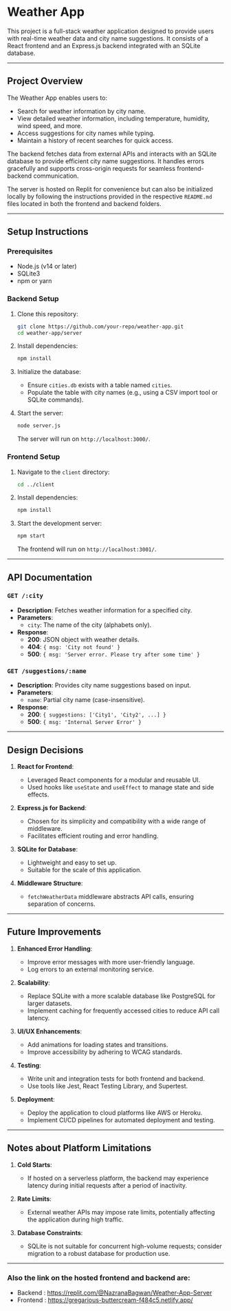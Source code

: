 # Weather App

This project is a full-stack weather application designed to provide users with real-time weather data and city name suggestions. It consists of a React frontend and an Express.js backend integrated with an SQLite database.

---

## Project Overview

The Weather App enables users to:

- Search for weather information by city name.
- View detailed weather information, including temperature, humidity, wind speed, and more.
- Access suggestions for city names while typing.
- Maintain a history of recent searches for quick access.

The backend fetches data from external APIs and interacts with an SQLite database to provide efficient city name suggestions. It handles errors gracefully and supports cross-origin requests for seamless frontend-backend communication.

The server is hosted on Replit for convenience but can also be initialized locally by following the instructions provided in the respective `README.md` files located in both the frontend and backend folders.

---

## Setup Instructions

### Prerequisites

- Node.js (v14 or later)
- SQLite3
- npm or yarn

### Backend Setup
1. Clone this repository:
   ```bash
   git clone https://github.com/your-repo/weather-app.git
   cd weather-app/server
   ```

2. Install dependencies:
   ```bash
   npm install
   ```

3. Initialize the database:
   - Ensure `cities.db` exists with a table named `cities`.
   - Populate the table with city names (e.g., using a CSV import tool or SQLite commands).

4. Start the server:
   ```bash
   node server.js
   ```

   The server will run on `http://localhost:3000/`.

### Frontend Setup
1. Navigate to the `client` directory:
   ```bash
   cd ../client
   ```

2. Install dependencies:
   ```bash
   npm install
   ```

3. Start the development server:
   ```bash
   npm start
   ```

   The frontend will run on `http://localhost:3001/`.

---

## API Documentation

### `GET /:city`
- **Description**: Fetches weather information for a specified city.
- **Parameters**:
  - `city`: The name of the city (alphabets only).
- **Response**:
  - **200**: JSON object with weather details.
  - **404**: `{ msg: 'City not found' }`
  - **500**: `{ msg: 'Server error. Please try after some time' }`

### `GET /suggestions/:name`
- **Description**: Provides city name suggestions based on input.
- **Parameters**:
  - `name`: Partial city name (case-insensitive).
- **Response**:
  - **200**: `{ suggestions: ['City1', 'City2', ...] }`
  - **500**: `{ msg: 'Internal Server Error' }`

---

## Design Decisions

1. **React for Frontend**:
   - Leveraged React components for a modular and reusable UI.
   - Used hooks like `useState` and `useEffect` to manage state and side effects.

2. **Express.js for Backend**:
   - Chosen for its simplicity and compatibility with a wide range of middleware.
   - Facilitates efficient routing and error handling.

3. **SQLite for Database**:
   - Lightweight and easy to set up.
   - Suitable for the scale of this application.

4. **Middleware Structure**:
   - `fetchWeatherData` middleware abstracts API calls, ensuring separation of concerns.

---

## Future Improvements

1. **Enhanced Error Handling**:
   - Improve error messages with more user-friendly language.
   - Log errors to an external monitoring service.

2. **Scalability**:
   - Replace SQLite with a more scalable database like PostgreSQL for larger datasets.
   - Implement caching for frequently accessed cities to reduce API call latency.

3. **UI/UX Enhancements**:
   - Add animations for loading states and transitions.
   - Improve accessibility by adhering to WCAG standards.

4. **Testing**:
   - Write unit and integration tests for both frontend and backend.
   - Use tools like Jest, React Testing Library, and Supertest.

5. **Deployment**:
   - Deploy the application to cloud platforms like AWS or Heroku.
   - Implement CI/CD pipelines for automated deployment and testing.

---

## Notes about Platform Limitations

1. **Cold Starts**:
   - If hosted on a serverless platform, the backend may experience latency during initial requests after a period of inactivity.

2. **Rate Limits**:
   - External weather APIs may impose rate limits, potentially affecting the application during high traffic.

3. **Database Constraints**:
   - SQLite is not suitable for concurrent high-volume requests; consider migration to a robust database for production use.

---

### Also the link on the hosted frontend and backend are:
- Backend : https://replit.com/@NazranaBagwan/Weather-App-Server
- Frontend : https://gregarious-buttercream-f484c5.netlify.app/
